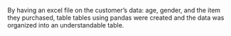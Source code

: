 By having an excel file on the customer’s data: age, gender, and the item they purchased, table tables using pandas were created and the data was organized into an understandable table.
